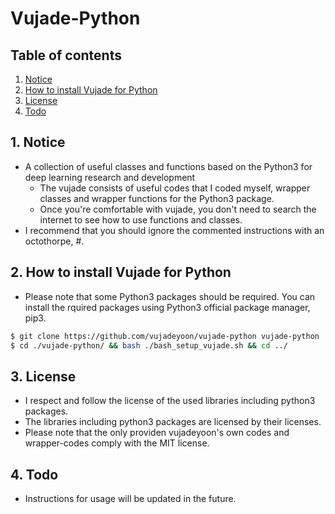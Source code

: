 # Vujade-Python


## Table of contents
1. [Notice](#notice)
2. [How to install Vujade for Python](#how_to_install)
3. [License](#license)
4. [Todo](#todo)


## 1. Notice <a name="notice"></a>
- A collection of useful classes and functions based on the Python3 for deep learning research and development
    - The vujade consists of useful codes that I coded myself, wrapper classes and wrapper functions for the Python3 package.
    - Once you're comfortable with vujade, you don't need to search the internet to see how to use functions and classes.
- I recommend that you should ignore the commented instructions with an octothorpe, #.


## 2. How to install Vujade for Python <a name="how_to_install"></a>
- Please note that some Python3 packages should be required. You can install the rquired packages using Python3 official package manager, pip3.
```bash
$ git clone https://github.com/vujadeyoon/vujade-python vujade-python
$ cd ./vujade-python/ && bash ./bash_setup_vujade.sh && cd ../
```


## 3. License <a name="license"></a>
- I respect and follow the license of the used libraries including python3 packages.
- The libraries including python3 packages are licensed by their licenses.
- Please note that the only providen vujadeyoon's own codes and wrapper-codes comply with the MIT license.


## 4. Todo <a name="todo"></a>
- Instructions for usage will be updated in the future.
